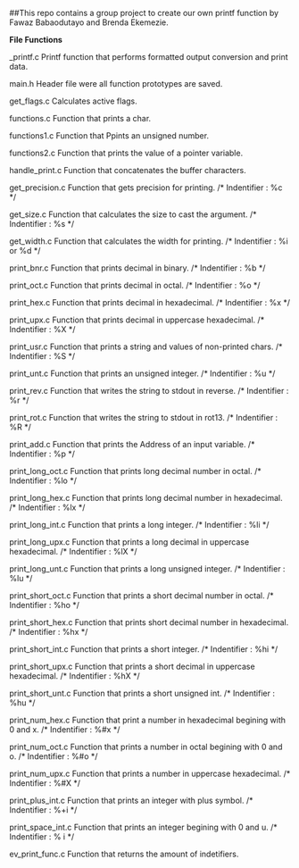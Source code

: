##This repo contains a group project to create our own printf function by Fawaz Babaodutayo and Brenda Ekemezie.

**File Functions**

_printf.c
Printf function that performs formatted output conversion and print data.

main.h
Header file were all function prototypes are saved.

get_flags.c
Calculates active flags.

functions.c
Function that prints a char.

functions1.c
Function that Ppints an unsigned number.

functions2.c
Function that prints the value of a pointer variable.

handle_print.c
Function that concatenates the buffer characters.

get_precision.c
Function that gets precision for printing. /* Indentifier : %c */

get_size.c
Function that calculates the size to cast the argument. /* Indentifier : %s */

get_width.c
Function that calculates the width for printing. /* Indentifier : %i or %d */

print_bnr.c
Function that prints decimal in binary. /* Indentifier : %b */

print_oct.c
Function that prints decimal in octal. /* Indentifier : %o */

print_hex.c
Function that prints decimal in hexadecimal. /* Indentifier : %x */

print_upx.c
Function that prints decimal in uppercase hexadecimal. /* Indentifier : %X */

print_usr.c
Function that prints a string and values of non-printed chars. /* Indentifier : %S */

print_unt.c
Function that prints an unsigned integer. /* Indentifier : %u */

print_rev.c
Function that writes the string to stdout in reverse. /* Indentifier : %r */

print_rot.c
Function that writes the string to stdout in rot13. /* Indentifier : %R */

print_add.c
Function that prints the Address of an input variable. /* Indentifier : %p */

print_long_oct.c
Function that prints long decimal number in octal. /* Indentifier : %lo */

print_long_hex.c
Function that prints long decimal number in hexadecimal.  /* Indentifier : %lx */

print_long_int.c
Function that prints a long integer. /* Indentifier : %li */

print_long_upx.c
Function that prints a long decimal in uppercase hexadecimal. /* Indentifier : %lX */

print_long_unt.c
Function that prints a long unsigned integer. /* Indentifier : %lu */

print_short_oct.c
Function that prints a short decimal number in octal. /* Indentifier : %ho */

print_short_hex.c
Function that prints short decimal number in hexadecimal. /* Indentifier : %hx */

print_short_int.c
Function that prints a short integer. /* Indentifier : %hi */

print_short_upx.c
Function that prints a short decimal in uppercase hexadecimal. /* Indentifier : %hX */

print_short_unt.c
Function that prints a short unsigned int. /* Indentifier : %hu */

print_num_hex.c
Function that print a number in hexadecimal begining with 0 and x. /* Indentifier : %#x */

print_num_oct.c
Function that prints a number in octal begining with 0 and o. /* Indentifier : %#o */

print_num_upx.c
Function that prints a number in uppercase hexadecimal. /* Indentifier : %#X */

print_plus_int.c
Function that prints an integer with plus symbol. /* Indentifier : %+i */

print_space_int.c
Function that prints an integer begining with 0 and u. /* Indentifier : % i */

ev_print_func.c
Function that returns the amount of indetifiers.
